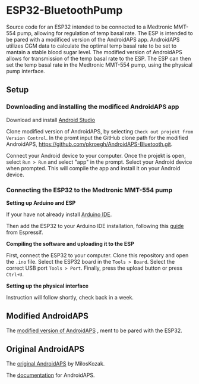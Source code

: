 # ESP32-BluetoothPump
Source code for an ESP32 intended to be connected to a Medtronic MMT-554 pump, allowing for regulation of temp basal rate. The ESP is intended to be pared with a modificed version of the AndroidAPS app. AndroidAPS utilizes CGM data to calculate the optimal temp basal rate to be set to mantain a stable blood sugar level. The modified version of AndroidAPS allows for transmission of the temp basal rate to the ESP. The ESP can then set the temp basal rate in the Medtronic MMT-554 pump, using the physical pump interface. 

## Setup

### Downloading and installing the modificed AndroidAPS app
Download and install [Android Studio](https://developer.android.com/studio)

Clone modified version of AndroidAPS, by selecting ```Check out projekt from Version Control```. In the promt input the GitHub clone path for the modified AndroidAPS, https://github.com/pkroegh/AndroidAPS-Bluetooth.git.

Connect your Android device to your computer.
Once the projekt is open, select ```Run > Run``` and select "app" in the prompt. Select your Android device when prompted. This will compile the app and install it on your Android device.

### Connecting the ESP32 to the Medtronic MMT-554 pump
**Setting up Arduino and ESP**

If your have not already install [Arduino IDE](https://www.arduino.cc/en/main/software).

Then add the ESP32 to your Arduino IDE installation, following this [guide](https://github.com/espressif/arduino-esp32/blob/master/docs/arduino-ide/boards_manager.md) from Espressif.

**Compiling the software and uploading it to the ESP**

First, connect the ESP32 to your computer.
Clone this repository and open the ```.ino``` file. Select the ESP32 board in the ```Tools > Board```. Select the correct USB port ```Tools > Port```. Finally, press the upload button or press ```Ctrl+U```.

**Setting up the physical interface**

Instruction will follow shortly, check back in a week.

## Modified AndroidAPS
The [modified version of AndroidAPS](https://github.com/pkroegh/AndroidAPS-Bluetooth) , ment to be pared with the ESP32.

## Original AndroidAPS 
The  [original AndroidAPS](https://github.com/MilosKozak/AndroidAPS) by MilosKozak.

The [documentation](https://androidaps.readthedocs.io/en/latest/EN/) for AndroidAPS. 
